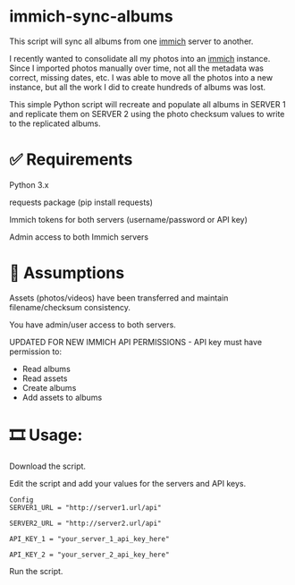 # immich-sync-albums
This script will sync all albums from one [immich](https://github.com/immich-app/immich) server to another.

I recently wanted to consolidate all my photos into an [immich](https://github.com/immich-app/immich) instance. Since I imported photos manually over time, not all the metadata was correct, missing dates, etc. I was able to move all the photos into a new instance, but all the work I did to create hundreds of albums was lost.

This simple Python script will recreate and populate all albums in SERVER 1 and replicate them on SERVER 2 using the photo checksum values to write to the replicated albums.



# ✅ Requirements
Python 3.x

requests package (pip install requests)

Immich tokens for both servers (username/password or API key)

Admin access to both Immich servers


# 🧠 Assumptions
Assets (photos/videos) have been transferred and maintain filename/checksum consistency.

You have admin/user access to both servers.

UPDATED FOR NEW IMMICH API PERMISSIONS - API key must have permission to:

* Read albums
* Read assets
* Create albums
* Add assets to albums


# 🎞️ Usage:

Download the script.

Edit the script and add your values for the servers and API keys.
```
Config
SERVER1_URL = "http://server1.url/api"

SERVER2_URL = "http://server2.url/api"

API_KEY_1 = "your_server_1_api_key_here"

API_KEY_2 = "your_server_2_api_key_here"
```
Run the script.
